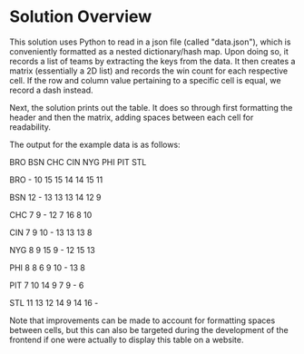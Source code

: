# Solution Overview
This solution uses Python to read in a json file (called "data.json"), which is conveniently formatted as a nested dictionary/hash map. Upon doing so, it records a list of teams by extracting the keys from the data. It then creates a matrix (essentially a 2D list) and records the win count for each respective cell. If the row and column value pertaining to a specific cell is equal, we record a dash instead.

Next, the solution prints out the table. It does so through first formatting the header and then the matrix, adding spaces between each cell for readability.

The output for the example data is as follows:

   BRO BSN CHC CIN NYG PHI PIT STL
    
BRO   -  10  15  15  14  14  15  11

BSN 12  -  13  13  13  14  12  9

CHC 7  9  -  12  7  16  8  10

CIN 7  9  10  -  13  13  13  8

NYG 8  9  15  9  -  12  15  13

PHI 8  8  6  9  10  -  13  8

PIT 7  10  14  9  7  9  -  6

STL 11  13  12  14  9  14  16  -

Note that improvements can be made to account for formatting spaces between cells, but this can also be targeted during the development of the frontend if one were actually to display this table on a website.

